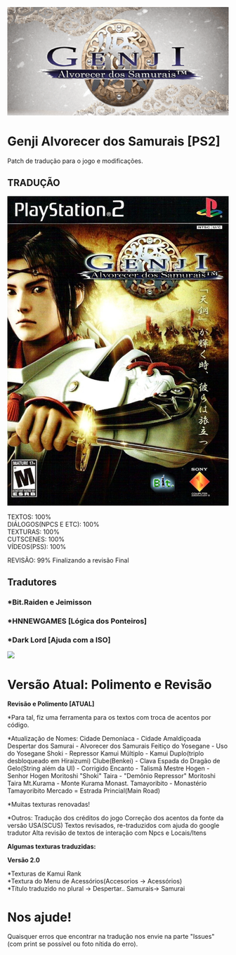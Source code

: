 ![](/image/iconx.png)
# Genji Alvorecer dos Samurais [PS2]
Patch de tradução para o jogo e modificações.

## TRADUÇÃO

![](/image/capa.png)

TEXTOS: 100% <br/>
DIÁLOGOS(NPCS E ETC): 100% <br/>
TEXTURAS: 100% <br/>
CUTSCENES: 100% <br/>
VÍDEOS(PSS): 100% <br/>

REVISÃO: 99% Finalizando a revisão Final<br/>


## Tradutores

### *Bit.Raiden e Jeimisson<br/>
### *HNNEWGAMES [Lógica dos Ponteiros]<br/>
### *Dark Lord [Ajuda com a ISO]<br/>

![](/image/Parceria.png)


# Versão Atual: Polimento e Revisão

**Revisão e Polimento [ATUAL]**

*Para tal, fiz uma ferramenta para os textos com troca de acentos por código.

*Atualização de Nomes:
Cidade Demoníaca - Cidade Amaldiçoada
Despertar dos Samurai - Alvorecer dos Samurais
Feitiço do Yosegane - Uso do Yosegane
Shoki - Repressor
Kamui Múltiplo - Kamui Duplo(triplo desbloqueado em Hiraizumi)
Clube(Benkei) - Clava
Espada do Dragão de Gelo(String além da UI) - Corrigido
Encanto - Talismã
Mestre Hogen - Senhor Hogen
Moritoshi "Shoki" Taira - "Demônio Repressor" Moritoshi Taira
Mt.Kurama - Monte Kurama
Monast. Tamayoribito - Monastério Tamayoribito
Mercado = Estrada Princial(Main Road)

*Muitas texturas renovadas!

*Outros:
Tradução dos créditos do jogo
Correção dos acentos da fonte da versão USA(SCUS)
Textos revisados, re-traduzidos com ajuda do google tradutor
Alta revisão de textos de interação com Npcs e Locais/Itens

**Algumas texturas traduzidas:**


**Versão 2.0**

*Texturas de Kamui Rank<br/>
*Textura do Menu de Acessórios(Accesorios -> Acessórios)<br/>
*Título traduzido no plural -> Despertar.. Samurais-> Samurai<br/>

# Nos ajude!

Quaisquer erros que encontrar na tradução nos envie na parte "Issues" (com print se possível ou foto nítida do erro).
